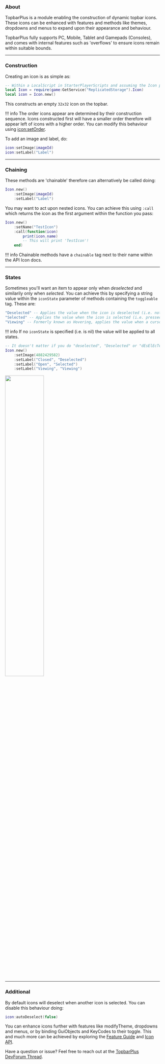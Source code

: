 [icon:setOrder]: https://1foreverhd.github.io/TopbarPlus/api/#setorder
[Feature Guide]: https://1foreverhd.github.io/TopbarPlus/features
[Icon API]: https://1foreverhd.github.io/TopbarPlus/api
[TopbarPlus DevForum Thread]: https://devforum.roblox.com/t/topbarplus/1017485

### About
TopbarPlus is a module enabling the construction of dynamic topbar icons. These icons can be enhanced with features and methods like themes, dropdowns and menus to expand upon their appearance and behaviour.

TopbarPlus fully supports PC, Mobile, Tablet and Gamepads (Consoles), and comes with internal features such as 'overflows' to ensure icons remain within suitable bounds.

----------

### Construction
Creating an icon is as simple as:

``` lua
-- Within a LocalScript in StarterPlayerScripts and assuming the Icon package is placed in ReplicatedStorage
local Icon = require(game:GetService("ReplicatedStorage").Icon)
local icon = Icon.new()
```

This constructs an empty ``32x32`` icon on the topbar.

!!! info
    The order icons appear are determined by their construction sequence. Icons constructed first will have a smaller order therefore will appear left of icons with a higher order. You can modify this behaviour using [icon:setOrder].

To add an image and label, do:
```lua
icon:setImage(imageId)
icon:setLabel("Label")
```

----------

### Chaining
These methods are 'chainable' therefore can alternatively be called doing:
```lua
Icon.new()
    :setImage(imageId)
    :setLabel("Label")
```

You may want to act upon nested icons. You can achieve this using ``:call``
which returns the icon as the first argument within the function you pass:
```lua
Icon.new()
    :setName("TestIcon")
    :call(function(icon)
        print(icon.name)
        -- This will print 'TestIcon'!
    end)
```

!!! info
    Chainable methods have a ``chainable`` tag next to their name within the API Icon docs.

----------

### States
Sometimes you'll want an item to appear only when *deselected* and similarily only when *selected*. You can achieve this by specifying a string value within the ``iconState`` parameter of methods containing the ``toggleable`` tag. These are:

```lua
"Deselected" -- Applies the value when the icon is deselected (i.e. not pressed)
"Selected" -- Applies the value when the icon is selected (i.e. pressed)
"Viewing" -- Formerly known as Hovering, applies the value when a cursor is hovering above, a controller highlighting, or touchpad (mobile) long-pressing (but before releasing) an icon
```

!!! info
    If no ``iconState`` is specified (i.e. is nil) the value will be applied to all states.

```lua
-- It doesn't matter if you do "deselected", "Deselected" or "dEsElEcTeD"; iconStates are not case sensitive
Icon.new()
	:setImage(4882429582)
	:setLabel("Closed", "Deselected")
	:setLabel("Open", "Selected")
	:setLabel("Viewing", "Viewing")
```

<a><img src="https://i.imgur.com/0QrDmi6.gif" width="50%"/></a>

----------

### Additional
By default icons will deselect when another icon is selected. You can disable this behaviour doing:
```lua
icon:autoDeselect(false)
```

You can enhance icons further with features like modifyTheme, dropdowns and menus, or by binding GuiObjects and KeyCodes to their toggle. This and much more can be achieved by exploring the [Feature Guide] and [Icon API].

Have a question or issue? Feel free to reach out at the [TopbarPlus DevForum Thread].
